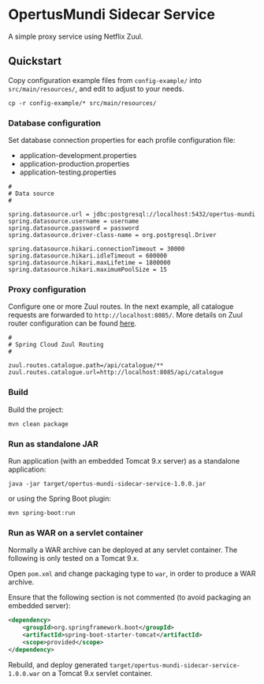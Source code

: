 # OpertusMundi Sidecar Service

A simple proxy service using Netflix Zuul.

## Quickstart

Copy configuration example files from `config-example/` into `src/main/resources/`, and edit to adjust to your needs.

`cp -r config-example/* src/main/resources/`


### Database configuration

Set database connection properties for each profile configuration file:

* application-development.properties
* application-production.properties
* application-testing.properties

```properties
#
# Data source
#

spring.datasource.url = jdbc:postgresql://localhost:5432/opertus-mundi
spring.datasource.username = username
spring.datasource.password = password
spring.datasource.driver-class-name = org.postgresql.Driver

spring.datasource.hikari.connectionTimeout = 30000
spring.datasource.hikari.idleTimeout = 600000
spring.datasource.hikari.maxLifetime = 1800000
spring.datasource.hikari.maximumPoolSize = 15
```

### Proxy configuration

Configure one or more Zuul routes. In the next example, all catalogue requests are forwarded to `http://localhost:8085/`. More details on Zuul router configuration can be found [here](https://cloud.spring.io/spring-cloud-netflix/multi/multi__router_and_filter_zuul.html).

```properties
#
# Spring Cloud Zuul Routing
#

zuul.routes.catalogue.path=/api/catalogue/**
zuul.routes.catalogue.url=http://localhost:8085/api/catalogue
```

### Build

Build the project:

`mvn clean package`

### Run as standalone JAR

Run application (with an embedded Tomcat 9.x server) as a standalone application:

`java -jar target/opertus-mundi-sidecar-service-1.0.0.jar`

or using the Spring Boot plugin:

`mvn spring-boot:run`

### Run as WAR on a servlet container

Normally a WAR archive can be deployed at any servlet container. The following is only tested on a Tomcat 9.x.

Open `pom.xml` and change packaging type to `war`, in order to produce a WAR archive.

Ensure that the following section is not commented (to avoid packaging an embedded server):

```xml
<dependency>
    <groupId>org.springframework.boot</groupId>
    <artifactId>spring-boot-starter-tomcat</artifactId>
    <scope>provided</scope>
</dependency>    
```

Rebuild, and deploy generated `target/opertus-mundi-sidecar-service-1.0.0.war` on a Tomcat 9.x servlet container.
